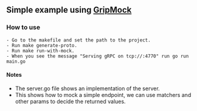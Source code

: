 ## Simple example using [GripMock](https://github.com/tokopedia/gripmock)

### How to use
    - Go to the makefile and set the path to the project.
    - Run make generate-proto.
    - Run make run-with-mock.
    - When you see the message "Serving gRPC on tcp://:4770" run go run main.go

#### Notes
 - The server.go file shows an implementation of the server.
 - This shows how to mock a simple endpoint, we can use matchers and other params to decide the returned values.
